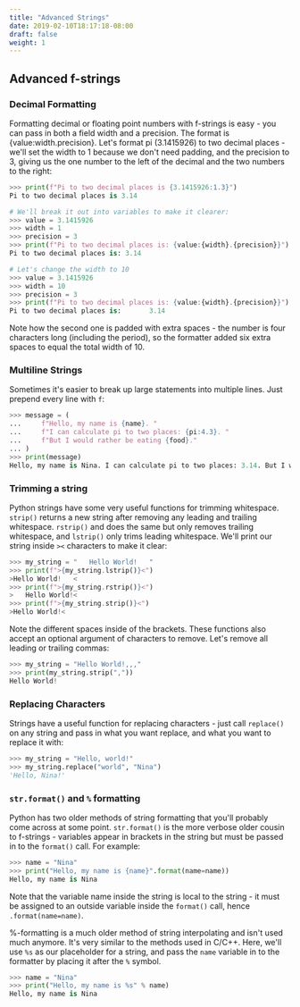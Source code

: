 ```yaml
---
title: "Advanced Strings"
date: 2019-02-10T18:17:18-08:00
draft: false
weight: 1
---
```


## Advanced f-strings

### Decimal Formatting

Formatting decimal or floating point numbers with f-strings is easy - you can pass in both a field width and a precision. The format is {value:width.precision}. Let's format pi (3.1415926) to two decimal places - we'll set the width to 1 because we don't need padding, and the precision to 3, giving us the one number to the left of the decimal and the two numbers to the right:

```python
>>> print(f"Pi to two decimal places is {3.1415926:1.3}")
Pi to two decimal places is 3.14

# We'll break it out into variables to make it clearer:
>>> value = 3.1415926
>>> width = 1
>>> precision = 3
>>> print(f"Pi to two decimal places is: {value:{width}.{precision}}")
Pi to two decimal places is: 3.14

# Let's change the width to 10
>>> value = 3.1415926
>>> width = 10
>>> precision = 3
>>> print(f"Pi to two decimal places is: {value:{width}.{precision}}")
Pi to two decimal places is:       3.14
```

Note how the second one is padded with extra spaces - the number is four characters long (including the period), so the formatter added six extra spaces to equal the total width of 10.


### Multiline Strings

Sometimes it's easier to break up large statements into multiple lines. Just prepend every line with `f`:

```python
>>> message = (
...     f"Hello, my name is {name}. "
...     f"I can calculate pi to two places: {pi:4.3}. "
...     f"But I would rather be eating {food}."
... )
>>> print(message)
Hello, my name is Nina. I can calculate pi to two places: 3.14. But I would rather be eating pie.
```

### Trimming a string

Python strings have some very useful functions for trimming whitespace. `strip()` returns a new string after removing any leading and trailing whitespace. `rstrip()` and does the same but only removes trailing whitespace, and `lstrip()` only trims leading whitespace. We'll print our string inside `><` characters to make it clear:

```python
>>> my_string = "   Hello World!   "
>>> print(f">{my_string.lstrip()}<")
>Hello World!   <
>>> print(f">{my_string.rstrip()}<")
>   Hello World!<
>>> print(f">{my_string.strip()}<")
>Hello World!<
```

Note the different spaces inside of the brackets. These functions also accept an optional argument of characters to remove. Let's remove all leading or trailing commas:

```python
>>> my_string = "Hello World!,,,"
>>> print(my_string.strip(","))
Hello World!
```


### Replacing Characters

Strings have a useful function for replacing characters - just call `replace()` on any string and pass in what you want replace, and what you want to replace it with:

```python
>>> my_string = "Hello, world!"
>>> my_string.replace("world", "Nina")
'Hello, Nina!'
```

### `str.format()` and `%` formatting

Python has two older methods of string formatting that you'll probably come across at some point. `str.format()` is the more verbose older cousin to f-strings - variables appear in brackets in the string but must be passed in to the `format()` call. For example:

```python
>>> name = "Nina"
>>> print("Hello, my name is {name}".format(name=name))
Hello, my name is Nina
```

Note that the variable name inside the string is local to the string - it must be assigned to an outside variable inside the `format()` call, hence `.format(name=name)`.

%-formatting is a much older method of string interpolating and isn't used much anymore. It's very similar to the methods used in C/C++. Here, we'll use `%s` as our placeholder for a string, and pass the `name` variable in to the formatter by placing it after the `%` symbol.

```python
>>> name = "Nina"
>>> print("Hello, my name is %s" % name)
Hello, my name is Nina
```